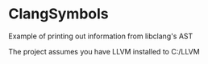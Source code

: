 # ClangSymbols
Example of printing out information from libclang's AST

The project assumes you have LLVM installed to C:/LLVM
